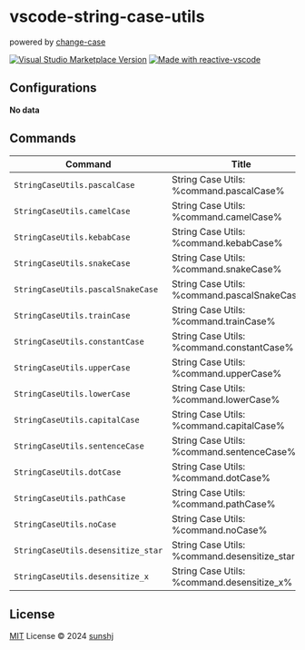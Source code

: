 # vscode-string-case-utils

powered by [change-case](https://github.com/blakeembrey/change-case)

<a href="https://marketplace.visualstudio.com/items?itemName=sunshj.vscode-string-case-utils" target="__blank"><img src="https://img.shields.io/visual-studio-marketplace/v/sunshj.vscode-string-case-utils.svg?color=eee&amp;label=VS%20Code%20Marketplace&logo=visual-studio-code" alt="Visual Studio Marketplace Version" /></a>
<a href="https://kermanx.github.io/reactive-vscode/" target="__blank"><img src="https://img.shields.io/badge/made_with-reactive--vscode-%23007ACC?style=flat&labelColor=%23229863"  alt="Made with reactive-vscode" /></a>

## Configurations

<!-- configs -->

**No data**

<!-- configs -->

## Commands

<!-- commands -->

| Command                            | Title                                         |
| ---------------------------------- | --------------------------------------------- |
| `StringCaseUtils.pascalCase`       | String Case Utils: %command.pascalCase%       |
| `StringCaseUtils.camelCase`        | String Case Utils: %command.camelCase%        |
| `StringCaseUtils.kebabCase`        | String Case Utils: %command.kebabCase%        |
| `StringCaseUtils.snakeCase`        | String Case Utils: %command.snakeCase%        |
| `StringCaseUtils.pascalSnakeCase`  | String Case Utils: %command.pascalSnakeCase%  |
| `StringCaseUtils.trainCase`        | String Case Utils: %command.trainCase%        |
| `StringCaseUtils.constantCase`     | String Case Utils: %command.constantCase%     |
| `StringCaseUtils.upperCase`        | String Case Utils: %command.upperCase%        |
| `StringCaseUtils.lowerCase`        | String Case Utils: %command.lowerCase%        |
| `StringCaseUtils.capitalCase`      | String Case Utils: %command.capitalCase%      |
| `StringCaseUtils.sentenceCase`     | String Case Utils: %command.sentenceCase%     |
| `StringCaseUtils.dotCase`          | String Case Utils: %command.dotCase%          |
| `StringCaseUtils.pathCase`         | String Case Utils: %command.pathCase%         |
| `StringCaseUtils.noCase`           | String Case Utils: %command.noCase%           |
| `StringCaseUtils.desensitize_star` | String Case Utils: %command.desensitize_star% |
| `StringCaseUtils.desensitize_x`    | String Case Utils: %command.desensitize_x%    |

<!-- commands -->

## License

[MIT](./LICENSE.md) License © 2024 [sunshj](https://github.com/sunshj)
